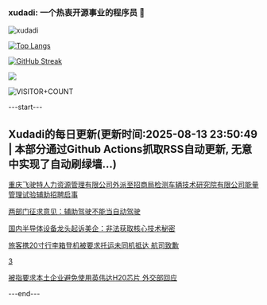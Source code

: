 ### xudadi: 一个热衷开源事业的程序员 👋

![xudadi](https://github-readme-stats-git-masterorgs-github-readme-stats-team.vercel.app/api?username=xudadi)

[![Top Langs](https://github-readme-stats.vercel.app/api/top-langs/?username=xudadi)](https://github.com/anuraghazra/github-readme-stats)

[![GitHub Streak](https://streak-stats.demolab.com?user=xudadi&locale=zh_Hans)](https://git.io/streak-stats)

![](https://raw.githubusercontent.com/xudadi/xudadi/main/assets/github-contribution-grid-snake.svg)

![VISITOR+COUNT](https://komarev.com/ghpvc/?username=xudadi&label=VISITOR+COUNT)


---start---

## Xudadi的每日更新(更新时间:2025-08-13 23:50:49 | 本部分通过Github Actions抓取RSS自动更新, 无意中实现了自动刷绿墙...)

[重庆飞驶特人力资源管理有限公司外派至招商局检测车辆技术研究院有限公司能量管理试验辅助招聘启事](https://www.gongkaoleida.com/article/2564989)

[两部门征求意见：辅助驾驶不能当自动驾驶](https://m.163.com/news/article/K6S7PJ9G000189PS.html)

[国内半导体设备龙头起诉美企：非法获取核心技术秘密](https://m.163.com/news/article/K6S5ECK20512B07B.html)

[旅客携20寸行李箱登机被要求托运未同机抵达 航司致歉](https://m.163.com/news/article/K6S7ACPM0514D3UH.html)

[3](https://m.163.com/touch/news/sub/domestic)

[被指要求本土企业避免使用英伟达H20芯片 外交部回应](https://m.163.com/news/article/K6S3HASK0534A4SC.html)

---end---
